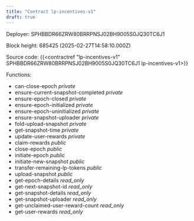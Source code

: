 ```yaml
---
title: "Contract lp-incentives-v1"
draft: true
---
```

Deployer: SPHBBDR66ZRW80BRRPNSJ02BH9005S0JQ30TC6J1


 



Block height: 685425 (2025-02-27T14:58:10.000Z)

Source code: {{<contractref "lp-incentives-v1" SPHBBDR66ZRW80BRRPNSJ02BH9005S0JQ30TC6J1 lp-incentives-v1>}}

Functions:

* can-close-epoch _private_
* ensure-current-snapshot-completed _private_
* ensure-epoch-closed _private_
* ensure-epoch-initialized _private_
* ensure-epoch-uninitialized _private_
* ensure-snapshot-uploader _private_
* fold-upload-snapshot _private_
* get-snapshot-time _private_
* update-user-rewards _private_
* claim-rewards _public_
* close-epoch _public_
* initiate-epoch _public_
* initiate-new-snapshot _public_
* transfer-remaining-lp-tokens _public_
* upload-snapshot _public_
* get-epoch-details _read_only_
* get-next-snapshot-id _read_only_
* get-snapshot-details _read_only_
* get-snapshot-uploader _read_only_
* get-unclaimed-user-reward-count _read_only_
* get-user-rewards _read_only_
